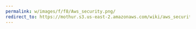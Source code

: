 ```yaml
---
permalink: w/images/f/f8/Aws_security.png/
redirect_to: https://mothur.s3.us-east-2.amazonaws.com/wiki/aws_security.png
---
```


